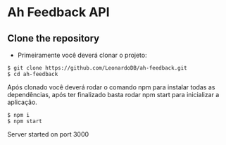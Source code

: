 # Ah Feedback API

## Clone the repository

- Primeiramente você deverá clonar o projeto:

```
$ git clone https://github.com/LeonardoDB/ah-feedback.git
$ cd ah-feedback
```

Após clonado você deverá rodar o comando npm para instalar todas as dependências, após ter finalizado basta rodar npm start para inicializar a aplicação.

```
$ npm i
$ npm start
```
Server started on port 3000
